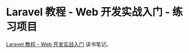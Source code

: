 # Laravel 教程 - Web 开发实战入门 - 练习项目

[Laravel 教程 - Web 开发实战入门](https://laravel-china.org/courses?rf=10678) 读书笔记。
